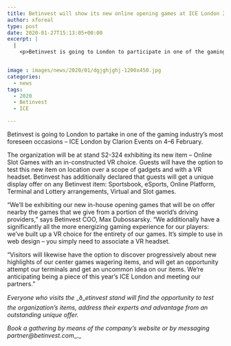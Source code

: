 ```yaml
---
title: Betinvest will show its new online opening games at ICE London 2020
author: xforeal 
type: post
date: 2020-01-27T15:13:05+00:00
excerpt: |
  |
    <p>Betinvest is going to London to participate in one of the gaming industry&rsquo;s most foreseen occasions &ndash; ICE London by Clarion Events on 4&ndash;6 February </p>


image : images/news/2020/01/dgjghjghj-1200x450.jpg
categories:
  - news
tags:
  - 2020
  - Betinvest
  - ICE

---
```

Betinvest is going to London to partake in one of the gaming industry’s most foreseen occasions – ICE London by Clarion Events on 4–6 February.

The organization will be at stand S2-324 exhibiting its new item – Online Slot Games with an in-constructed VR choice. Guests will have the option to test this new item on location over a scope of gadgets and with a VR headset. Betinvest has additionally declared that guests will get a unique display offer on any Betinvest item: Sportsbook, eSports, Online Platform, Terminal and Lottery arrangements, Virtual and Slot games.

“We’ll be exhibiting our new in-house opening games that will be on offer nearby the games that we give from a portion of the world’s driving providers,” says Betinvest COO, Max Dubossarsky. “We additionally have a significantly all the more energizing gaming experience for our players: we’ve built up a VR choice for the entirety of our games. It’s simple to use in web design – you simply need to associate a VR headset.

“Visitors will likewise have the option to discover progressively about new highlights of our center games wagering items, and will get an opportunity attempt our terminals and get an uncommon idea on our items. We’re anticipating being a piece of this year’s ICE London and meeting our partners.”

_Everyone who visits the_ _ð__etinvest stand will find the opportunity to test the organization’s items, address their experts and advantage from an outstanding unique offer._

_Book a gathering by means of the company’s_ _website_ _or by messaging_ _partner@betinvest.com__._
